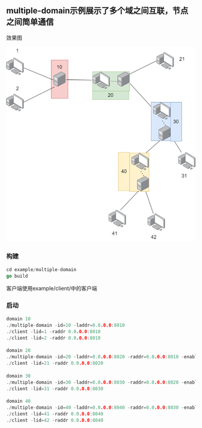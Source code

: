 ## multiple-domain示例展示了多个域之间互联，节点之间简单通信

效果图

![](../.README_images/多域参考图.png)

### 构建
```go
cd example/multiple-domain
go build
```
客户端使用example/client/中的客户端
### 启动
```go
domain 10
./multiple-domain -id=10 -laddr=0.0.0.0:8010
./client -lid=1 -raddr 0.0.0.0:8010
./client -lid=2 -raddr 0.0.0.0:8010

domain 20
./multiple-domain -id=20 -laddr=0.0.0.0:8020 -raddr=0.0.0.0:8010 -enablebind
./client -lid=21 -raddr 0.0.0.0:8020

domain 30
./multiple-domain -id=30 -laddr=0.0.0.0:8030 -raddr=0.0.0.0:8020 -enablebind
./client -lid=31 -raddr 0.0.0.0:8030

domain 40
./multiple-domain -id=40 -laddr=0.0.0.0:8040 -raddr=0.0.0.0:8030 -enablebind
./client -lid=41 -raddr 0.0.0.0:8040
./client -lid=42 -raddr 0.0.0.0:8040
```
